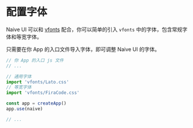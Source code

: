 # 配置字体

Naive UI 可以和 [vfonts](https://github.com/07akioni/vfonts) 配合，你可以简单的引入 `vfonts` 中的字体，包含常规字体和等宽字体。

只需要在你 App 的入口文件导入字体，即可调整 Naive UI 的字体。

```js
// 你 App 的入口 js 文件
// ...

// 通用字体
import 'vfonts/Lato.css'
// 等宽字体
import 'vfonts/FiraCode.css'

const app = createApp()
app.use(naive)

// ...
```
